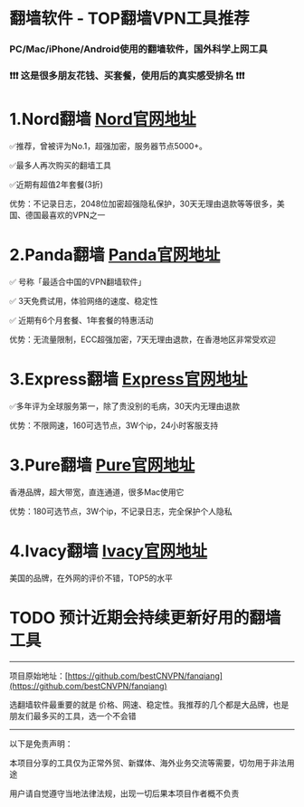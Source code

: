 # 翻墙软件 - TOP翻墙VPN工具推荐
### PC/Mac/iPhone/Android使用的翻墙软件，国外科学上网工具
### ❗❗❗ 这是很多朋友花钱、买套餐，使用后的真实感受排名 ❗❗❗

# 1.Nord翻墙   [Nord官网地址](http://get.affiliatescn.net/aff_c?offer_id=153&aff_id=38201&url_id=613&aff_sub=best&aff_click_id=fanqiang)
✅推荐，曾被评为No.1，超强加密，服务器节点5000+。

✅最多人再次购买的翻墙工具

✅近期有超值2年套餐(3折)

优势：不记录日志，2048位加密超强隐私保护，30天无理由退款等等很多，美国、德国最喜欢的VPN之一

# 2.Panda翻墙   [Panda官网地址](https://www.panhdpe.xyz/r/22216799)
✅ 号称「最适合中国的VPN翻墙软件」

✅ 3天免费试用，体验网络的速度、稳定性

✅ 近期有6个月套餐、1年套餐的特惠活动

优势：无流量限制，ECC超强加密，7天无理由退款，在香港地区非常受欢迎

# 3.Express翻墙 [Express官网地址](https://www.xvbelink.com/?a_fid=tizi_vpn&chan=best&data1=fanqiang)
✅多年评为全球服务第一，除了贵没别的毛病，30天内无理由退款

优势：不限网速，160可选节点，3W个ip，24小时客服支持

# 3.Pure翻墙 [Pure官网地址](https://billing.purevpn.com/aff.php?aff=42611&data1=best&data2=fanqiang)
香港品牌，超大带宽，直连通道，很多Mac使用它

优势：180可选节点，3W个ip，不记录日志，完全保护个人隐私

# 4.Ivacy翻墙 [Ivacy官网地址](https://www.ivacykodi.com/easter-deal-2020/?aff=91814&data1=best&data2=fanqiang)
美国的品牌，在外网的评价不错，TOP5的水平

# TODO 预计近期会持续更新好用的翻墙工具

----

项目原始地址：[https://github.com/bestCNVPN/fanqiang](https://github.com/bestCNVPN/fanqiang)

选翻墙软件最重要的就是 价格、网速、稳定性。我推荐的几个都是大品牌，也是朋友们最多买的工具，选一个不会错

----

以下是免责声明：

本项目分享的工具仅为正常外贸、新媒体、海外业务交流等需要，切勿用于非法用途

用户请自觉遵守当地法律法规，出现一切后果本项目作者概不负责

